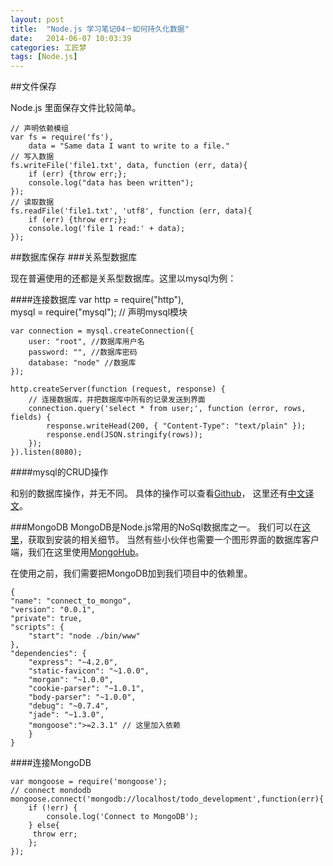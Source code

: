 ```yaml
---
layout: post
title:  "Node.js 学习笔记04－如何持久化数据"
date:   2014-06-07 10:03:39
categories: 工匠梦
tags: [Node.js]
---
```


##文件保存

Node.js 里面保存文件比较简单。

	// 声明依赖模组
	var fs = require('fs'),
		data = "Same data I want to write to a file."
	// 写入数据	
	fs.writeFile('file1.txt', data, function (err, data){
		if (err) {throw err;};
		console.log("data has been written");
	});
	// 读取数据
	fs.readFile('file1.txt', 'utf8', function (err, data){
		if (err) {throw err;};
		console.log('file 1 read:' + data);
	});
	
##数据库保存
###关系型数据库

现在普遍使用的还都是关系型数据库。这里以mysql为例：

####连接数据库
	var http = require("http"),  
    	mysql = require("mysql");   // 声明mysql模块
  
	var connection = mysql.createConnection({  
    	user: "root", //数据库用户名  
    	password: "", //数据库密码  
    	database: "node" //数据库  
	});  
	
	http.createServer(function (request, response) {  
		// 连接数据库，并把数据库中所有的记录发送到界面 
    	connection.query('select * from user;', function (error, rows, fields) {  
        	response.writeHead(200, { "Content-Type": "text/plain" });  
        	response.end(JSON.stringify(rows));  
    	});  
	}).listen(8080);  
	
####mysql的CRUD操作

和别的数据库操作，并无不同。
具体的操作可以查看[Github](https://github.com/felixge/node-mysql)， 这里还有[中文译文](http://blog.csdn.net/zxsrendong/article/details/17006185)。

###MongoDB
MongoDB是Node.js常用的NoSql数据库之一。
我们可以在[这里](http://www.mongodb.org/)，获取到安装的相关细节。
当然有些小伙伴也需要一个图形界面的数据库客户端，我们在这里使用[MongoHub](http://mongohub.todayclose.com/)。

在使用之前，我们需要把MongoDB加到我们项目中的依赖里。

	{
	"name": "connect_to_mongo",
	"version": "0.0.1",
	"private": true,
	"scripts": {
		"start": "node ./bin/www"
	},
	"dependencies": {
    	"express": "~4.2.0",
    	"static-favicon": "~1.0.0",
    	"morgan": "~1.0.0",
    	"cookie-parser": "~1.0.1",
    	"body-parser": "~1.0.0",
    	"debug": "~0.7.4",
    	"jade": "~1.3.0",
    	"mongoose":">=2.3.1" // 这里加入依赖
    	}
	}

####连接MongoDB
	
	var mongoose = require('mongoose');
	// connect mondodb
	mongoose.connect('mongodb://localhost/todo_development',function(err){
    	if (!err) {
        	console.log('Connect to MongoDB');
    	} else{
       	 throw err;
    	};
	});


